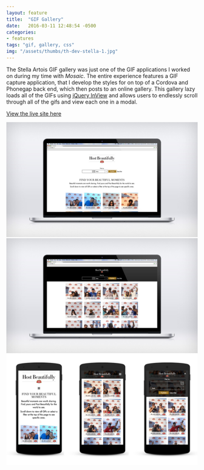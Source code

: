 ```yaml
---
layout: feature
title:  "GIF Gallery"
date:   2016-03-11 12:48:54 -0500
categories:
- features
tags: "gif, gallery, css"
img: "/assets/thumbs/th-dev-stella-1.jpg"
---
```


The Stella Artois GIF gallery was just one of the GIF applications I worked on during my time with *Mosaic*. The entire experience features a GIF capture application, that I develop the styles for on top of a Cordova and Phonegap back end, which then posts to an online gallery. This gallery lazy loads all of the GIFs using [jQuery InView](https://remysharp.com/2009/01/26/element-in-view-event-plugin) and allows users to endlessly scroll through all of the gifs and view each one in a modal.

[View the live site here](http://gifs.stellaartois.com/verify_lda)

![Focus on the Facts website](/assets/feature/dev-stella-1.jpg)
![Focus on the Facts website](/assets/feature/dev-stella-2.jpg)
![Focus on the Facts website](/assets/feature/dev-m-stella-1.jpg)